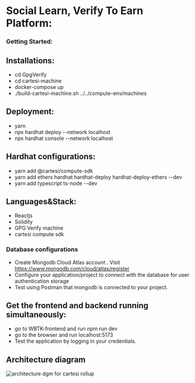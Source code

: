 # Social Learn, Verify To Earn Platform:

### Getting Started:

## Installations:
- cd GpgVerify
- cd cartesi-machine
- docker-compose up
- ./build-cartesi-machine.sh ../../compute-env/machines

## Deployment:
- yarn
- npx hardhat deploy --network localhost
- npx hardhat console --network localhost

## Hardhat configurations:
- yarn add @cartesi/compute-sdk
- yarn add ethers hardhat hardhat-deploy hardhat-deploy-ethers --dev
- yarn add typescript ts-node --dev

## Languages&Stack:
- Reactjs
- Solidity
- GPG Verify machine
- cartesi compute sdk
  
### Database configurations
- Create Mongodb Cloud Atlas account . Visit https://www.mongodb.com/cloud/atlas/register
- Configure your application/project to connect with the database for user authentication storage
- Test using Postman that mongodb is connected to your project.

## Get the frontend and backend running simultaneously:
  - go to WBTK-frontend and run npm run dev
  - go to the browser and run localhost:5173
  - Test the application by logging in your credentials.

## Architecture diagram
![architecture dgm for cartesi rollup](https://github.com/WBT-Kenya/Learn-Verify-Earn-app/assets/9214845/402c46bf-c9f3-4ce2-a0ee-2cb811c53b33)

